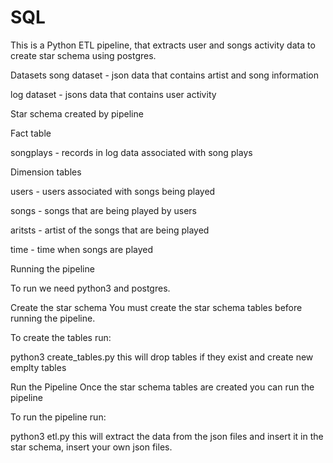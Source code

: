 # SQL
This is a Python ETL pipeline, that extracts user and songs activity data to create star schema using postgres.

Datasets
song dataset - json data that contains artist and song information

log dataset - jsons data that contains user activity

Star schema created by pipeline

Fact table

songplays - records in log data associated with song plays

Dimension tables

users - users associated with songs being played

songs - songs that are being played by users

aritsts - artist of the songs that are being played

time - time when songs are played

Running the pipeline

To run we need python3 and postgres.

Create the star schema
You must create the star schema tables before running the pipeline.

To create the tables run:

python3 create_tables.py
this will drop tables if they exist and create new emplty tables

Run the Pipeline
Once the star schema tables are created you can run the pipeline

To run the pipeline run:

python3 etl.py
this will extract the data from the json files and insert it in the star schema, insert your own json files.
